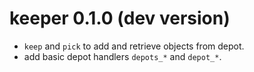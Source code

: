 # keeper 0.1.0 (dev version)

* `keep` and `pick` to add and retrieve objects from depot.
* add basic depot handlers `depots_*` and `depot_*`.

